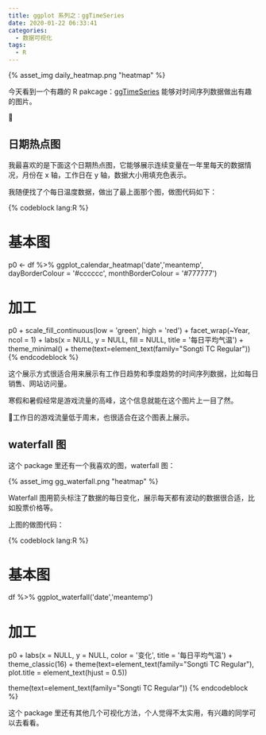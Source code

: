 ```yaml
---
title: ggplot 系列之：ggTimeSeries
date: 2020-01-22 06:33:41
categories:
  - 数据可视化
tags:
  - R
---
```


{% asset_img daily_heatmap.png  "heatmap" %}

今天看到一个有趣的 R pakcage：[ggTimeSeries](https://github.com/AtherEnergy/ggTimeSeries) 能够对时间序列数据做出有趣的图片。

<!-- more -->

## 日期热点图

我最喜欢的是下面这个日期热点图，它能够展示连续变量在一年里每天的数据情况，月份在 x 轴，工作日在 y 轴，数据大小用填充色表示。


我随便找了个每日温度数据，做出了最上面那个图，做图代码如下：

{% codeblock lang:R %}
# 基本图
p0 <- df %>%
  ggplot_calendar_heatmap('date','meantemp', dayBorderColour = '#cccccc', monthBorderColour = '#777777')

# 加工
p0 +
  scale_fill_continuous(low = 'green', high = 'red') + 
  facet_wrap(~Year, ncol = 1) +
  labs(x = NULL,
       y = NULL,
       fill = NULL,
       title = '每日平均气温') +
  theme_minimal() +
  theme(text=element_text(family="Songti TC Regular")) 
{% endcodeblock %}

这个展示方式很适合用来展示有工作日趋势和季度趋势的时间序列数据，比如每日销售、网站访问量。

寒假和暑假经常是游戏流量的高峰，这个信息就能在这个图片上一目了然。

工作日的游戏流量低于周末，也很适合在这个图表上展示。

## waterfall 图

这个 package 里还有一个我喜欢的图，waterfall 图：

{% asset_img gg_waterfall.png  "heatmap" %}

Waterfall 图用箭头标注了数据的每日变化，展示每天都有波动的数据很合适，比如股票价格等。

上图的做图代码：

{% codeblock lang:R %}
# 基本图
df %>%
  ggplot_waterfall('date','meantemp')

# 加工
p0 +
  labs(x = NULL,
       y = NULL,
       color = '变化',
       title = '每日平均气温') +
  theme_classic(16) +
  theme(text=element_text(family="Songti TC Regular"),
        plot.title = element_text(hjust = 0.5)) 

  theme(text=element_text(family="Songti TC Regular")) 
{% endcodeblock %}

这个 package 里还有其他几个可视化方法，个人觉得不太实用，有兴趣的同学可以去看看。